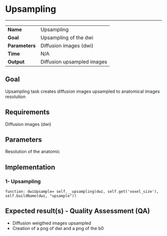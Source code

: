 # Upsampling
---

|                |                                                       |
|----------------|-------------------------------------------------------|
|**Name**        | Upsampling                                            |
|**Goal**        | Upsampling of the dwi                                 |
|**Parameters**  | Diffusion images (dwi)                                |
|**Time**        | N/A                                                   |
|**Output**      | Diffusion upsampled images                            |

## Goal

Upsampling task creates diffusion images upsampled to anatomical images resolution


## Requirements

Diffusion images (dwi)

## Parameters

Resolution of the anatomic

## Implementation

### 1- Upsampling

```
function: dwiUpsample= self.__upsampling(dwi, self.get('voxel_size'), self.buildName(dwi, "upsample"))
```

## Expected result(s) - Quality Assessment (QA)

- Diffusion weigthed images upsampled
- Creation of a png of dwi and a png of the b0 

